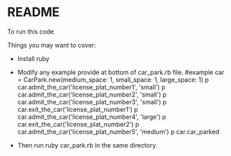 # README

To run this code

Things you may want to cover:

* Install ruby

* Modify any example provide at bottom of car_park.rb file.
    #example
    car = CarPark.new(medium_space: 1, small_space: 1, large_space: 1)
    p car.admit_the_car('license_plat_number1', 'small')
    p car.admit_the_car('license_plat_number2', 'small')
    p car.admit_the_car('license_plat_number3', 'small')
    p car.exit_the_car('license_plat_number1')
    p car.admit_the_car('license_plat_number4', 'large')
    p car.exit_the_car('license_plat_number2')
    p car.admit_the_car('license_plat_number5', 'medium')
    p car.car_parked

* Then run ruby car_park.rb in the same directory.
